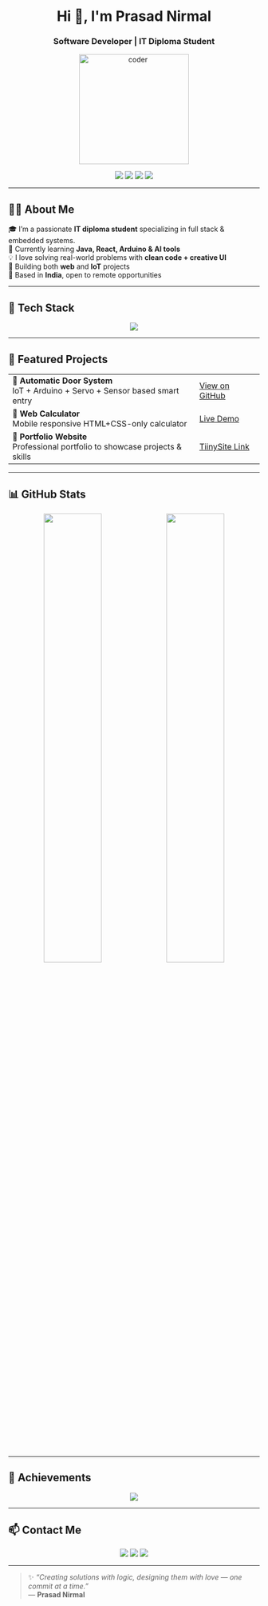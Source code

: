 <h1 align="center">Hi 👋, I'm Prasad Nirmal</h1>
<h3 align="center">Software Developer | IT Diploma Student</h3>

<p align="center">
  <img src="https://i.gifer.com/3rBZ.gif" width="220" alt="coder" />
</p>

<p align="center">
  <a href="https://prasadportfolio2.tiiny.site"><img src="https://img.shields.io/badge/🌐 TiinySite Portfolio-blueviolet?style=for-the-badge&logo=firefox-browser" /></a>
  <a href="https://prasad-nirmal1.github.io/"><img src="https://img.shields.io/badge/💼 GitHub Portfolio-orange?style=for-the-badge&logo=github" /></a>
  <a href="https://www.linkedin.com/in/prasad-nirmal1/"><img src="https://img.shields.io/badge/🔗 LinkedIn-blue?style=for-the-badge&logo=linkedin" /></a>
  <a href="mailto:prasadnirmal72@gmail.com"><img src="https://img.shields.io/badge/📬 Gmail-prasadnirmal72-red?style=for-the-badge&logo=gmail&logoColor=white" /></a>
</p>

---

## 🧑‍💻 About Me

🎓 I’m a passionate **IT diploma student** specializing in full stack & embedded systems.  
🌱 Currently learning **Java, React, Arduino & AI tools**  
💡 I love solving real-world problems with **clean code + creative UI**  
🚀 Building both **web** and **IoT** projects  
📍 Based in **India**, open to remote opportunities

---

## 🔧 Tech Stack

<p align="center">
  <img src="https://skillicons.dev/icons?i=cpp,java,python,html,css,js,arduino,github,vscode" />
</p>

---

## 🚀 Featured Projects

<table>
<tr>
  <td><b>🔐 Automatic Door System</b><br/>IoT + Arduino + Servo + Sensor based smart entry</td>
  <td><a href="https://github.com/prasad-nirmal1/Automatic-Door-System">View on GitHub</a></td>
</tr>
<tr>
  <td><b>🧮 Web Calculator</b><br/>Mobile responsive HTML+CSS-only calculator</td>
  <td><a href="https://prasad-nirmal1.github.io/Calculator">Live Demo</a></td>
</tr>
<tr>
  <td><b>💼 Portfolio Website</b><br/>Professional portfolio to showcase projects & skills</td>
  <td><a href="https://prasadportfolio2.tiiny.site">TiinySite Link</a></td>
</tr>
</table>

---

## 📊 GitHub Stats

<p align="center">
  <img src="https://github-readme-stats.vercel.app/api?username=prasad-nirmal1&show_icons=true&theme=radical&border_radius=12" width="48%"/>
  <img src="https://streak-stats.demolab.com?user=prasad-nirmal1&theme=radical&border_radius=12" width="48%"/>
</p>

---

## 🏅 Achievements

<p align="center">
  <img src="https://github-profile-trophy.vercel.app/?username=prasad-nirmal1&theme=darkhub&column=4&no-frame=true&margin-w=10" />
</p>

---

## 📫 Contact Me

<p align="center">
  <a href="mailto:prasadnirmal72@gmail.com"><img src="https://img.shields.io/badge/Email-prasadnirmal72%40gmail.com-D14836?style=for-the-badge&logo=gmail&logoColor=white"/></a>
  <a href="https://linkedin.com/in/prasad-nirmal1"><img src="https://img.shields.io/badge/LinkedIn-Prasad%20Nirmal-0077B5?style=for-the-badge&logo=linkedin&logoColor=white"/></a>
  <a href="https://github.com/prasad-nirmal1"><img src="https://img.shields.io/badge/GitHub-prasad--nirmal1-181717?style=for-the-badge&logo=github&logoColor=white"/></a>
</p>

---

> ✨ _“Creating solutions with logic, designing them with love — one commit at a time.”_  
> — **Prasad Nirmal**
